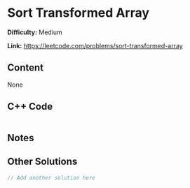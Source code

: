 # Sort Transformed Array

**Difficulty:** Medium

**Link:** https://leetcode.com/problems/sort-transformed-array

## Content

None

## C++ Code

```cpp

```
## Notes

<!--
Add your notes here.

-->
## Other Solutions

```cpp
// Add another solution here
```
